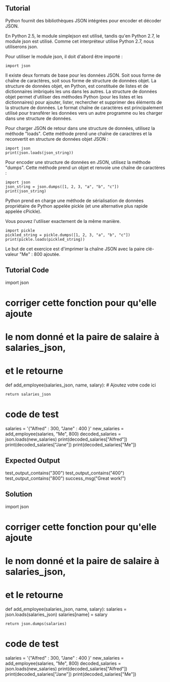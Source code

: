 Tutorial
--------

Python fournit des bibliothèques JSON intégrées pour encoder et décoder JSON.

En Python 2.5, le module simplejson est utilisé, tandis qu'en Python 2.7, le module json est utilisé. Comme cet interpréteur utilise Python 2.7, nous utiliserons json.

Pour utiliser le module json, il doit d'abord être importé :

    import json

Il existe deux formats de base pour les données JSON. Soit sous forme de chaîne de caractères, soit sous forme de structure de données objet. La structure de données objet, en Python, est constituée de listes et de dictionnaires imbriqués les uns dans les autres. La structure de données objet permet d'utiliser des méthodes Python (pour les listes et les dictionnaires) pour ajouter, lister, rechercher et supprimer des éléments de la structure de données. Le format chaîne de caractères est principalement utilisé pour transférer les données vers un autre programme ou les charger dans une structure de données.

Pour charger JSON de retour dans une structure de données, utilisez la méthode "loads". Cette méthode prend une chaîne de caractères et la reconvertit en structure de données objet JSON :

    import json 
    print(json.loads(json_string))

Pour encoder une structure de données en JSON, utilisez la méthode "dumps". Cette méthode prend un objet et renvoie une chaîne de caractères :

    import json
    json_string = json.dumps([1, 2, 3, "a", "b", "c"])
    print(json_string)

Python prend en charge une méthode de sérialisation de données propriétaire de Python appelée pickle (et une alternative plus rapide appelée cPickle).

Vous pouvez l'utiliser exactement de la même manière.

    import pickle
    pickled_string = pickle.dumps([1, 2, 3, "a", "b", "c"])
    print(pickle.loads(pickled_string))

Le but de cet exercice est d'imprimer la chaîne JSON avec la paire clé-valeur "Me" : 800 ajoutée.

Tutorial Code
-------------

import json

# corriger cette fonction pour qu'elle ajoute
# le nom donné et la paire de salaire à salaries_json,
# et le retourne
def add_employee(salaries_json, name, salary):
    # Ajoutez votre code ici

    return salaries_json

# code de test
salaries = '{"Alfred" : 300, "Jane" : 400 }'
new_salaries = add_employee(salaries, "Me", 800)
decoded_salaries = json.loads(new_salaries)
print(decoded_salaries["Alfred"])
print(decoded_salaries["Jane"])
print(decoded_salaries["Me"])

Expected Output
---------------

test_output_contains("300")
test_output_contains("400")
test_output_contains("800")
success_msg("Great work!")

Solution
--------

import json

# corriger cette fonction pour qu'elle ajoute
# le nom donné et la paire de salaire à salaries_json,
# et le retourne
def add_employee(salaries_json, name, salary):
    salaries = json.loads(salaries_json)
    salaries[name] = salary

    return json.dumps(salaries)

# code de test
salaries = '{"Alfred" : 300, "Jane" : 400 }'
new_salaries = add_employee(salaries, "Me", 800)
decoded_salaries = json.loads(new_salaries)
print(decoded_salaries["Alfred"])
print(decoded_salaries["Jane"])
print(decoded_salaries["Me"])